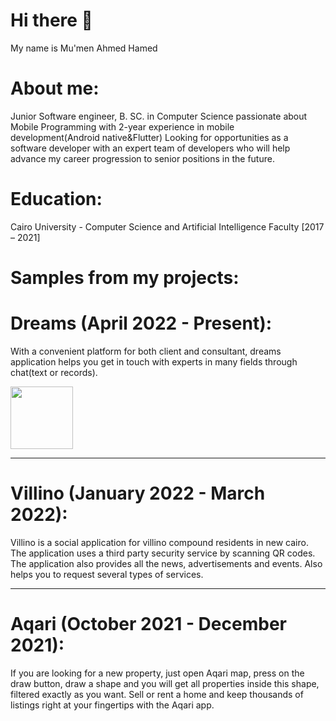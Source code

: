 # Hi there 👋
My name is Mu'men Ahmed Hamed

# About me:
Junior Software engineer, B. SC. in Computer Science passionate about Mobile Programming with 2-year experience in mobile development(Android native&Flutter) Looking for opportunities as a software developer with an expert team of developers who will help advance my career progression to senior positions in the future.

# Education:
Cairo University - Computer Science and Artificial Intelligence Faculty [2017 – 2021]

# Samples from my projects:
# Dreams (April 2022 - Present):
 With a convenient platform for both client and consultant, dreams application helps you get in touch with experts in many fields through chat(text or records). 
 <p float="left">
  <img src="https://doc-0s-5c-docs.googleusercontent.com/docs/securesc/7013vutphk6h187t06rah9qnj6cj4kbd/p9m996d4etma9gkjeadvch43g9frkh79/1650125400000/18301429396845116715/18301429396845116715/1BCYsMrs8PNYbK_pvjLH4eFCvQ5NOsfTx?ax=ACxEAsZQC201z63FrOR0iaMI6YUhozTiNBqMMk1-IBbNY64SS432h3c8Y8SH_vPMM1FrVr8VPAF2LSzKqte5Nh5yv8GrTp_VbcNUq0hQNB7_C1r4YHhoKAlrHZY2-uS-yyb6o_zNcvpi9NuwR6im3t9cF38Quzt0V6KR0b50m4sjmTur94wyp90pRbE3kmb24d5u7eTSH2N-jfO7qMe2A4U2BQR5JupvxpKZYEz4Gm760JyFbNStQAk_mxt-2eaH38FYHPAoW465QKIzT0sl7jZunDXIxRMi85Yl5W3mMDDa1x0fYkAyCmw7XyzgFzNVkQYyp7l1KYS_bQ-jRinY-cHQ-d5wpNzMcb4N3VYZiek3tw8ur9PYIMTtSmaC0MIbNkO6uvkguX7UdtpDiEt1kIihH6quwwcXyPFiLdmheAQg1ksvuPns0a_67RJB8tsbQXarxeYVM6bnc2oHnbHskVGxBYxs5FhxG1SZTGT4LLIHom_VkRXuN3XxNtDUP837gyuM8GO2Bn1HqSuwNjS8N18uL_z3XdufHnLYOixISSLxyz3iHvUdC8Ls8e7J-tPqpXkDesfvEwbvvahHayhSYMzZZkOf___2KGyzBJNjmHvM0mksDKpzXtDb3v8TLAi0gVxcFiIm325ECzy3yvAfm4JESzC_4oeQmEwU1otEPk6HNoduuG_0fXlwAeCN_mf6fDjnZq-DC8Cy8Nw&authuser=0" width="100" />

</p>

___

# Villino (January 2022 - March 2022):
Villino is a social application for villino compound residents in new cairo. The application uses a third party security service by scanning QR codes. The application also provides all the news, advertisements and events. Also helps you to request several types of services.
___
# Aqari (October 2021 - December 2021):
If you are looking for a new property, just open Aqari map, press on the draw button, draw a shape and you will get all properties inside this shape, filtered exactly as you want. Sell or rent a home and keep thousands of listings right at your fingertips with the Aqari app. 
<!--
**mumenahmed1811/mumenahmed1811** is a ✨ _special_ ✨ repository because its `README.md` (this file) appears on your GitHub profile.

Here are some ideas to get you started:

- 🔭 I’m currently working on Flutter Framework and developing both Android ans Ios applications with line of code
- 🌱 I’m currently learning ...
- 👯 I’m looking to collaborate on ...
- 🤔 I’m looking for help with ...
- 💬 Ask me about ...
- 📫 How to reach me: ...
- 😄 Pronouns: ...
- ⚡ Fun fact: ...
-->
